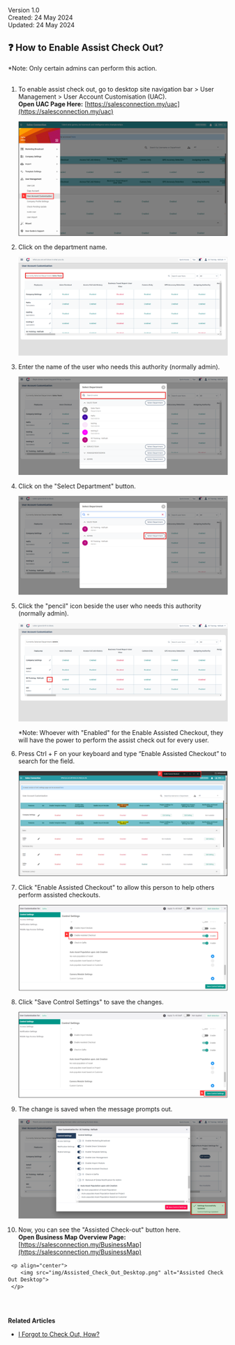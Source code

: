 Version 1.0<br>
Created: 24 May 2024<br>
Updated: 24 May 2024<br>
## ❓ How to Enable Assist Check Out?

*Note: Only certain admins can perform this action.<br><br>

  1. To enable assist check out, go to desktop site navigation bar > User Management > User Account Customisation (UAC).<br>
     **Open UAC Page Here:** [https://salesconnection.my/uac](https://salesconnection.my/uac)<br>

     <p align="center">
       <img src="img/User_Account_Customisation.png" alt="User Account Customisation">
     </p>
  
  2. Click on the department name.<br>
  
     <p align="center">
       <img src="img/Select_Department_In_UAC.png" alt="Select Department in UAC">
     </p>
     
  3. Enter the name of the user who needs this authority (normally admin).<br>

     <p align="center">
       <img src="img/Enter_Name_For_Enable_Assisted_Checkout.png" alt="Enter Name for Enable Assisted Checkout">
     </p>
  
  4. Click on the "Select Department" button.<br>

     <p align="center">
       <img src="img/Click_Select_Department_Button.png" alt="Click Select Department Button">
     </p>

  5. Click the "pencil" icon beside the user who needs this authority (normally admin).<br>

     <p align="center">
        <img src="img/Click_Pencil_Icon.png" alt="Click Pencil Icon">
     </p>
     
     *Note: Whoever with "Enabled" for the Enable Assisted Checkout, they will have the power to perform the assist check out for every user.<br>

  6. Press Ctrl + F on your keyboard and type “Enable Assisted Checkout” to search for the field.<br>

     <p align="center">
       <img src="img/Enable_Assisted_Checkout_in_UAC.png" alt="Enable Assisted Checkout in UAC">
     </p>
  
  7. Click "Enable Assisted Checkout" to allow this person to help others perform assisted checkouts.<br>

     <p align="center">
       <img src="img/Click_Enable_for_Assisted_Checkout.png" alt="Click the Enable Assisted Checkout">
     </p>

  8. Click "Save Control Settings" to save the changes.<br>

     <p align="center">
        <img src="img/Save_Control_Settings.png" alt="Save Control Settings">
     </p>

  9. The change is saved when the message prompts out.<br>

     <p align="center">
        <img src="img/Change_Saved.png" alt="Change Saved">
     </p>
     
  10. Now, you can see the "Assisted Check-out" button here.<br>
     **Open Business Map Overview Page:** [https://salesconnection.my/BusinessMap](https://salesconnection.my/BusinessMap)<br>

     <p align="center">
        <img src="img/Assisted_Check_Out_Desktop.png" alt="Assisted Check Out Desktop">
     </p>
  <br><br>

  **Related Articles**<br>
- [I Forgot to Check Out, How?](Assist_Check_Out.md)
